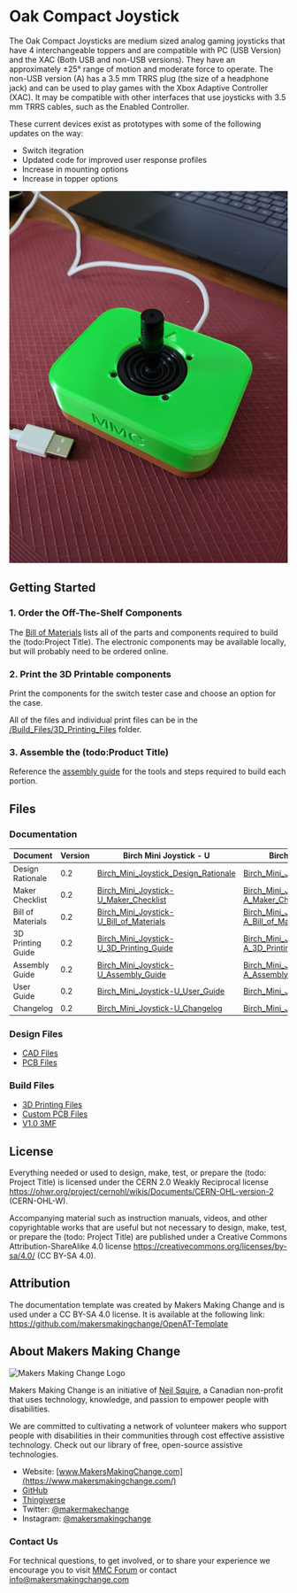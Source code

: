 <!--- 
Open Source Assistive Technology: GitHub Readme Template
 --->

<!---
INSTRUCTIONS
This is a markdown template for creating the README.md file in a GitHub repository. This file is rendered and displayed automatically when someone visits the repository.

This document includes helper text that will not be displayed when rendered. Any text between the less-than sign + exclamation mark + three hyphen-minus (<!---) and matching three hyphen-minus + greater-than sign will not be displayed. This helper text can be deleted once the corresponding section is completed.

 --->
 
 <!--- 
TITLE
Should match the name of the GitHub repository. Choose something descriptive rather than whimsical. 
 --->
 # Oak Compact Joystick

<!--- 
SUMMARY
A brief summary of the project. What it does, who it is for, how much it costs.
 --->
The Oak Compact Joysticks are medium sized analog gaming joysticks that have 4 interchangeable toppers and are compatible with PC (USB Version) and the XAC (Both USB and non-USB versions). They have an approximately ±25° range of motion and moderate force to operate. The non-USB version (A) has a 3.5 mm TRRS plug (the size of a headphone jack) and can be used to play games with the Xbox Adaptive Controller (XAC). It may be compatible with other interfaces that use joysticks with 3.5 mm TRRS cables, such as the Enabled Controller.

These current devices exist as prototypes with some of the following updates on the way:
- Switch itegration
- Updated code for improved user response profiles
- Increase in mounting options
- Increase in topper options

<!--- 
PHOTO

 --->
![Image Description](Photos/USB_Joystick_2.jpg)

<!--- 
## More info at
 - [Makers Making Change Forum Thread](TBD) 
 - [Makers Making Change Project Page](TBD)
 --->


## Getting Started
<!--- 
Include an overall idea of what major steps are required to build the device.
 --->

### 1. Order the Off-The-Shelf Components
The [Bill of Materials](/Documentation/ProductTitle_BOM_v0.1.xlsx) lists all of the parts and components required to build the (todo:Project Title). The electronic components may be available locally, but will probably need to be ordered online. 

### 2. Print the 3D Printable components
Print the components for the switch tester case and choose an option for the case.

All of the files and individual print files can be in the [/Build_Files/3D_Printing_Files](/Build_Files/3D_Printing_Files/) folder.

### 3. Assemble the (todo:Product Title)
Reference the [assembly guide](/Documentation/ProductTitle_Assembly_Guide_v1.0.pdf) for the tools and steps required to build each portion.

## Files
<!---
FILES
This section includes all the information and files required to build and modify the device, including documentation, design files, and build files. 
--->

### Documentation
<!---
DOCUMENTATION

--->
| Document             | Version | Birch Mini Joystick - U 														| Birch Mini Joystick - A |
|----------------------|---------|--------------------------------------------------------------------------------------------------------------------------------------|-------------------------|
| Design Rationale     | 0.2     | [Birch_Mini_Joystick_Design_Rationale](/Documentation/Birch_Mini_Joystick-U/Birch_Mini_Joystick_Design_Rationale_v0.2.pdf)       	| [Birch_Mini_Joystick_Design_Rationale](/Documentation/Birch_Mini_Joystick-A/Birch_Mini_Joystick_Design_Rationale_v0.2.pdf)      |
| Maker Checklist      | 0.2     | [Birch_Mini_Joystick-U_Maker_Checklist](/Documentation/Birch_Mini_Joystick-U/Birch_Mini_Joystick-U_Maker_Checklist_v0.2.pdf)     	| [Birch_Mini_Joystick-A_Maker_Checklist](/Documentation/Birch_Mini_Joystick-A/Birch_Mini_Joystick-A_Maker_Checklist_v0.2.pdf)     |
| Bill of Materials    | 0.2     | [Birch_Mini_Joystick-U_Bill_of_Materials](/Documentation/Birch_Mini_Joystick-U/Birch_Mini_Joystick-U_BOM_v0.2.xlsx)     		| [Birch_Mini_Joystick-A_Bill_of_Materials](/Documentation/Birch_Mini_Joystick-A/Birch_Mini_Joystick-A_BOM_v0.2.xlsx)     |
| 3D Printing Guide    | 0.2     | [Birch_Mini_Joystick-U_3D_Printing_Guide](/Documentation/Birch_Mini_Joystick-U/Birch_Mini_Joystick-U_3D_Printing_Guide_v0.2.pdf)     | [Birch_Mini_Joystick-A_3D_Printing_Guide](/Documentation/Birch_Mini_Joystick-A/Birch_Mini_Joystick-A_3D_Printing_Guide_v0.2.pdf)     |
| Assembly Guide       | 0.2     | [Birch_Mini_Joystick-U_Assembly_Guide](/Documentation/Birch_Mini_Joystick-U/Birch_Mini_Joystick-U_Assembly_Guide_v0.2.pdf)     	| [Birch_Mini_Joystick-A_Assembly_Guide](/Documentation/Birch_Mini_Joystick-A/Birch_Mini_Joystick-A_Assembly_Guide_v0.2.pdf)     | 
| User Guide           | 0.2     | [Birch_Mini_Joystick-U_User_Guide](/Documentation/Birch_Mini_Joystick-U/Birch_Mini_Joystick-U_User_Guide_v0.2.pdf)    		| [Birch_Mini_Joystick-A_User_Guide](/Documentation/Birch_Mini_Joystick-A/Birch_Mini_Joystick-A_User_Guide_v0.2.pdf)    |
| Changelog            | 0.2     | [Birch_Mini_Joystick-U_Changelog](/Documentation/Birch_Mini_Joystick-U/Birch_Mini_Joystick_Changelog_v0.2.pdf)     			| [Birch_Mini_Joystick-A_Changelog](/Documentation/Birch_Mini_Joystick-A/Birch_Mini_Joystick_Changelog_v0.2.pdf)     |

### Design Files
<!---
DESIGN FILES
If possible, include a copy of original design files to facilitate easy editing and customization.
--->
 - [CAD Files](/Design_Files/CAD)
 - [PCB Files](/Design_Files/PCB)

### Build Files
<!---
BUILD FILES
This section i
--->
 - [3D Printing Files](/Build_Files/3D_Printing)
 - [Custom PCB Files](/Build_Files/Custom_PCB)
 - [V1.0 3MF](/Build_Files/3D_Printing/ProductTitle_v1.0.3mf)

## License
<!---
LICENSE
Choose an appropriate license. We recommend an open-source hardware compatible license.
--->
Everything needed or used to design, make, test, or prepare the (todo: Project Title) is licensed under the CERN 2.0 Weakly Reciprocal license <https://ohwr.org/project/cernohl/wikis/Documents/CERN-OHL-version-2> (CERN-OHL-W).

Accompanying material such as instruction manuals, videos, and other copyrightable works that are useful but not necessary to design, make, test, or prepare the (todo: Project Title) are published under a Creative Commons Attribution-ShareAlike 4.0 license <https://creativecommons.org/licenses/by-sa/4.0/> (CC BY-SA 4.0).

## Attribution
<!---
ATTRIBUTION
Include any information related to the development of the design. This may include who identified the initial challenge, who contributed to the design
--->

The documentation template was created by Makers Making Change and is used under a CC BY-SA 4.0 license. It is available at the following link: https://github.com/makersmakingchange/OpenAT-Template




## About Makers Making Change
<img src="https://www.makersmakingchange.com/wp-content/uploads/logo/mmc_logo.svg" width="500" alt="Makers Making Change Logo">

Makers Making Change is an initiative of [Neil Squire](https://www.neilsquire.ca/), a Canadian non-profit that uses technology, knowledge, and passion to empower people with disabilities.

We are committed to cultivating a network of volunteer makers who support people with disabilities in their communities through cost effective assistive technology. Check out our library of free, open-source assistive technologies.

 - Website: [www.MakersMakingChange.com](https://www.makersmakingchange.com/)
 - [GitHub](https://github.com/makersmakingchange)
 - [Thingiverse](https://www.thingiverse.com/makersmakingchange/about)
 - Twitter: [@makermakechange](https://twitter.com/makermakechange)
 - Instagram: [@makersmakingchange](https://www.instagram.com/makersmakingchange)

### Contact Us
For technical questions, to get involved, or to share your experience we encourage you to visit [MMC Forum](https://forum.makersmakingchange.com) or contact info@makersmakingchange.com
